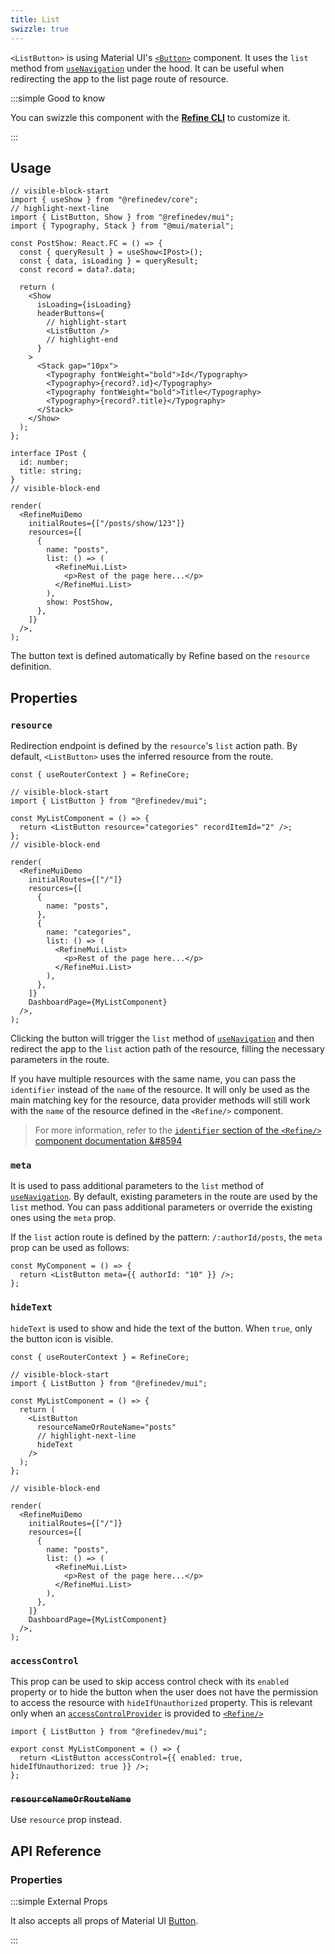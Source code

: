 ```yaml
---
title: List
swizzle: true
---
```


`<ListButton>` is using Material UI's [`<Button>`](https://ant.design/components/button/) component. It uses the `list` method from [`useNavigation`](/docs/routing/hooks/use-navigation) under the hood. It can be useful when redirecting the app to the list page route of resource.

:::simple Good to know

You can swizzle this component with the [**Refine CLI**](/docs/packages/list-of-packages) to customize it.

:::

## Usage

```tsx live url=http://localhost:3000/posts previewHeight=340px
// visible-block-start
import { useShow } from "@refinedev/core";
// highlight-next-line
import { ListButton, Show } from "@refinedev/mui";
import { Typography, Stack } from "@mui/material";

const PostShow: React.FC = () => {
  const { queryResult } = useShow<IPost>();
  const { data, isLoading } = queryResult;
  const record = data?.data;

  return (
    <Show
      isLoading={isLoading}
      headerButtons={
        // highlight-start
        <ListButton />
        // highlight-end
      }
    >
      <Stack gap="10px">
        <Typography fontWeight="bold">Id</Typography>
        <Typography>{record?.id}</Typography>
        <Typography fontWeight="bold">Title</Typography>
        <Typography>{record?.title}</Typography>
      </Stack>
    </Show>
  );
};

interface IPost {
  id: number;
  title: string;
}
// visible-block-end

render(
  <RefineMuiDemo
    initialRoutes={["/posts/show/123"]}
    resources={[
      {
        name: "posts",
        list: () => (
          <RefineMui.List>
            <p>Rest of the page here...</p>
          </RefineMui.List>
        ),
        show: PostShow,
      },
    ]}
  />,
);
```

The button text is defined automatically by Refine based on the `resource` definition.

## Properties

### `resource`

Redirection endpoint is defined by the `resource`'s `list` action path. By default, `<ListButton>` uses the inferred resource from the route.

```tsx live disableScroll previewHeight=120px
const { useRouterContext } = RefineCore;

// visible-block-start
import { ListButton } from "@refinedev/mui";

const MyListComponent = () => {
  return <ListButton resource="categories" recordItemId="2" />;
};
// visible-block-end

render(
  <RefineMuiDemo
    initialRoutes={["/"]}
    resources={[
      {
        name: "posts",
      },
      {
        name: "categories",
        list: () => (
          <RefineMui.List>
            <p>Rest of the page here...</p>
          </RefineMui.List>
        ),
      },
    ]}
    DashboardPage={MyListComponent}
  />,
);
```

Clicking the button will trigger the `list` method of [`useNavigation`](/docs/routing/hooks/use-navigation) and then redirect the app to the `list` action path of the resource, filling the necessary parameters in the route.

If you have multiple resources with the same name, you can pass the `identifier` instead of the `name` of the resource. It will only be used as the main matching key for the resource, data provider methods will still work with the `name` of the resource defined in the `<Refine/>` component.

> For more information, refer to the [`identifier` section of the `<Refine/>` component documentation &#8594](/docs/core/refine-component#identifier)

### `meta`

It is used to pass additional parameters to the `list` method of [`useNavigation`](/docs/routing/hooks/use-navigation). By default, existing parameters in the route are used by the `list` method. You can pass additional parameters or override the existing ones using the `meta` prop.

If the `list` action route is defined by the pattern: `/:authorId/posts`, the `meta` prop can be used as follows:

```tsx
const MyComponent = () => {
  return <ListButton meta={{ authorId: "10" }} />;
};
```

### `hideText`

`hideText` is used to show and hide the text of the button. When `true`, only the button icon is visible.

```tsx live disableScroll previewHeight=120px
const { useRouterContext } = RefineCore;

// visible-block-start
import { ListButton } from "@refinedev/mui";

const MyListComponent = () => {
  return (
    <ListButton
      resourceNameOrRouteName="posts"
      // highlight-next-line
      hideText
    />
  );
};

// visible-block-end

render(
  <RefineMuiDemo
    initialRoutes={["/"]}
    resources={[
      {
        name: "posts",
        list: () => (
          <RefineMui.List>
            <p>Rest of the page here...</p>
          </RefineMui.List>
        ),
      },
    ]}
    DashboardPage={MyListComponent}
  />,
);
```

### `accessControl`

This prop can be used to skip access control check with its `enabled` property or to hide the button when the user does not have the permission to access the resource with `hideIfUnauthorized` property. This is relevant only when an [`accessControlProvider`](/docs/core/providers/access-control-provider) is provided to [`<Refine/>`](/docs/core/refine-component)

```tsx
import { ListButton } from "@refinedev/mui";

export const MyListComponent = () => {
  return <ListButton accessControl={{ enabled: true, hideIfUnauthorized: true }} />;
};
```

### ~~`resourceNameOrRouteName`~~ <PropTag deprecated />

Use `resource` prop instead.

## API Reference

### Properties

<PropsTable module="@refinedev/mui/ListButton" />

:::simple External Props

It also accepts all props of Material UI [Button](https://mui.com/material-ui/api/button/).

:::
